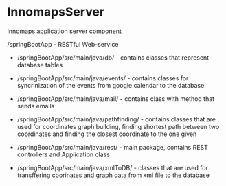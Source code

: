 # InnomapsServer
Innomaps application server component

/springBootApp - RESTful Web-service

- /springBootApp/src/main/java/db/          - contains classes that represent database tables

- /springBootApp/src/main/java/events/      - contains classes for syncrinization of the events from google calendar 
                                            to the database
                                            
- /springBootApp/src/main/java/mail/        - contains class with method that sends emails

- /springBootApp/src/main/java/pathfinding/ - contains classes that are used for coordinates graph building,
                                            finding shortest path between two coordinates and finding the closest
                                            coordinate to the one given
                                            

- /springBootApp/src/main/java/rest/        - main package, contains REST controllers and Application class

- /springBootApp/src/main/java/xmlToDB/     - classes that are used for transffering coorinates and graph data from xml file
                                            to the database

